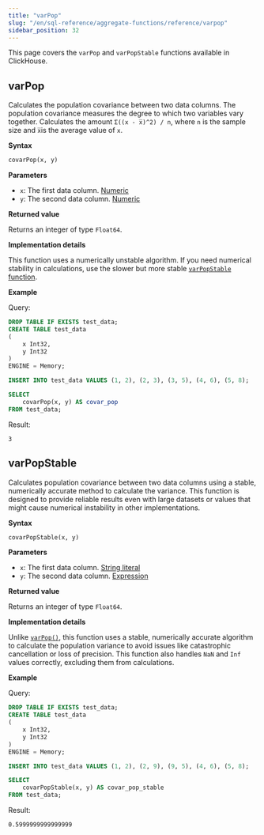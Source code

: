 ```yaml
---
title: "varPop"
slug: "/en/sql-reference/aggregate-functions/reference/varpop"
sidebar_position: 32
---
```


This page covers the `varPop` and `varPopStable` functions available in ClickHouse.

## varPop

Calculates the population covariance between two data columns. The population covariance measures the degree to which two variables vary together. Calculates the amount `Σ((x - x̅)^2) / n`, where `n` is the sample size and `x̅`is the average value of `x`.

**Syntax**

```sql
covarPop(x, y)
```

**Parameters**

- `x`: The first data column. [Numeric](../../../native-protocol/columns.md)
- `y`: The second data column. [Numeric](../../../native-protocol/columns.md)

**Returned value**

Returns an integer of type `Float64`.

**Implementation details**

This function uses a numerically unstable algorithm. If you need numerical stability in calculations, use the slower but more stable [`varPopStable` function](#varPopStable).

**Example**

Query:

```sql
DROP TABLE IF EXISTS test_data;
CREATE TABLE test_data
(
    x Int32,
    y Int32
)
ENGINE = Memory;

INSERT INTO test_data VALUES (1, 2), (2, 3), (3, 5), (4, 6), (5, 8);

SELECT
    covarPop(x, y) AS covar_pop
FROM test_data;
```

Result:

```response
3
```

## varPopStable

Calculates population covariance between two data columns using a stable, numerically accurate method to calculate the variance. This function is designed to provide reliable results even with large datasets or values that might cause numerical instability in other implementations.

**Syntax**

```sql
covarPopStable(x, y)
```

**Parameters**

- `x`: The first data column. [String literal](../../syntax#syntax-string-literal)
- `y`: The second data column. [Expression](../../syntax#syntax-expressions)

**Returned value**

Returns an integer of type `Float64`.

**Implementation details**

Unlike [`varPop()`](#varPop), this function uses a stable, numerically accurate algorithm to calculate the population variance to avoid issues like catastrophic cancellation or loss of precision. This function also handles `NaN` and `Inf` values correctly, excluding them from calculations.

**Example**

Query:

```sql
DROP TABLE IF EXISTS test_data;
CREATE TABLE test_data
(
    x Int32,
    y Int32
)
ENGINE = Memory;

INSERT INTO test_data VALUES (1, 2), (2, 9), (9, 5), (4, 6), (5, 8);

SELECT
    covarPopStable(x, y) AS covar_pop_stable
FROM test_data;
```

Result:

```response
0.5999999999999999
```
